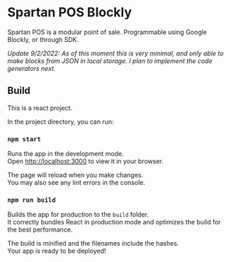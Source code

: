 # Spartan POS Blockly

Spartan POS is a modular point of sale. Programmable using Google Blockly, or through SDK. 

*Update 9/2/2022: As of this moment this is very minimal, and only able to make blocks from JSON in local storage. I plan to implement the code generators next.*

## Build

This is a react project.

In the project directory, you can run:

### `npm start`

Runs the app in the development mode.\
Open [http://localhost:3000](http://localhost:3000) to view it in your browser.

The page will reload when you make changes.\
You may also see any lint errors in the console.

### `npm run build`

Builds the app for production to the `build` folder.\
It correctly bundles React in production mode and optimizes the build for the best performance.

The build is minified and the filenames include the hashes.\
Your app is ready to be deployed!
